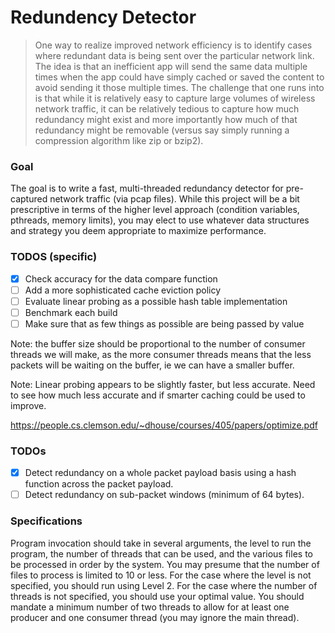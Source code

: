 # Redundency Detector

> One way to realize improved network efficiency is to identify cases where redundant data is being sent over the 
> particular network link. The idea is that an inefficient app will send the same data multiple times when the app 
> could have simply cached or saved the content to avoid sending it those multiple times. The challenge that one runs 
> into is that while it is relatively easy to capture large volumes of wireless network traffic, it can be relatively 
> tedious to capture how much redundancy might exist and more importantly
> how much of that redundancy might be removable (versus say simply running a compression algorithm like zip or bzip2).

### Goal
The goal is to write a fast, multi-threaded redundancy detector for pre-captured network traffic (via pcap files). 
While this project will be a bit prescriptive in terms of the higher level approach (condition variables, pthreads, 
memory limits), you may elect to use whatever data structures and strategy you deem appropriate to maximize performance.

### TODOS (specific)
- [x] Check accuracy for the data compare function
- [ ] Add a more sophisticated cache eviction policy
- [ ] Evaluate linear probing as a possible hash table implementation
- [ ] Benchmark each build
- [ ] Make sure that as few things as possible are being passed by value

Note: the buffer size should be proportional to the number of consumer threads
we will make, as the more consumer threads means that the less packets will be
waiting on the buffer, ie we can have a smaller buffer.  

Note: Linear probing appears to be slightly faster, but less accurate. Need to
see how much less accurate and if smarter caching could be used to improve.

https://people.cs.clemson.edu/~dhouse/courses/405/papers/optimize.pdf

### TODOs
- [x] Detect redundancy on a whole packet payload basis using a hash function across the packet payload.
- [ ] Detect redundancy on sub-packet windows (minimum of 64 bytes).

### Specifications 
Program invocation should take in several arguments, the level to run the program, the number of threads that can be used, and the various files to be processed in order by the system. You may presume that the number of files to process is limited to 10 or less. For the case where the level is not specified, you should run using Level 2. For the case where the number of threads is not specified, you should use your optimal value. You should mandate a minimum number of two threads to allow for at least one producer and one consumer thread (you may ignore the main thread).
